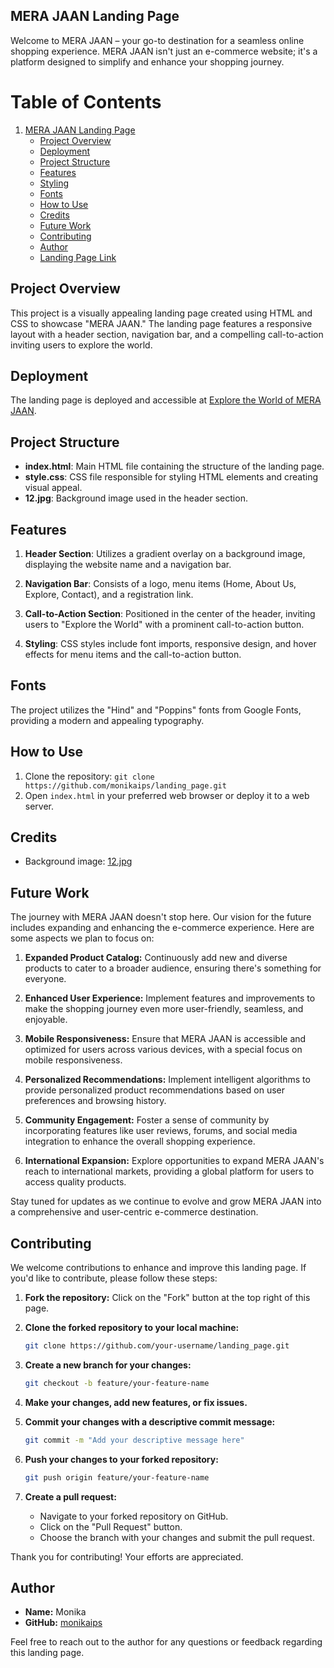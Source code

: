 
## MERA JAAN Landing Page
Welcome to MERA JAAN – your go-to destination for a seamless online shopping experience. MERA JAAN isn't just an e-commerce website; it's a platform designed to simplify and enhance your shopping journey.

# Table of Contents
1. [MERA JAAN Landing Page](#mera-jaan-landing-page)
   - [Project Overview](#project-overview)
   - [Deployment](#deployment)
   - [Project Structure](#project-structure)
   - [Features](#features)
   - [Styling](#styling)
   - [Fonts](#fonts)
   - [How to Use](#how-to-use)
   - [Credits](#credits)
   - [Future Work](#future-work)
   - [Contributing](#contributing)
   - [Author](#author)
   - [Landing Page Link](#landing-page-link-click-to-reveal)


## Project Overview

This project is a visually appealing landing page created using HTML and CSS to showcase "MERA JAAN." The landing page features a responsive layout with a header section, navigation bar, and a compelling call-to-action inviting users to explore the world.

## Deployment

The landing page is deployed and accessible at [Explore the World of MERA JAAN](https://monikaips.github.io/landing_page/).

## Project Structure

- **index.html**: Main HTML file containing the structure of the landing page.
- **style.css**: CSS file responsible for styling HTML elements and creating visual appeal.
- **12.jpg**: Background image used in the header section.

## Features

1. **Header Section**: Utilizes a gradient overlay on a background image, displaying the website name and a navigation bar.

2. **Navigation Bar**: Consists of a logo, menu items (Home, About Us, Explore, Contact), and a registration link.

3. **Call-to-Action Section**: Positioned in the center of the header, inviting users to "Explore the World" with a prominent call-to-action button.

4. **Styling**: CSS styles include font imports, responsive design, and hover effects for menu items and the call-to-action button.

## Fonts

The project utilizes the "Hind" and "Poppins" fonts from Google Fonts, providing a modern and appealing typography.

## How to Use

1. Clone the repository: `git clone https://github.com/monikaips/landing_page.git`
2. Open `index.html` in your preferred web browser or deploy it to a web server.

## Credits

- Background image: [12.jpg](12.jpg)

## Future Work

The journey with MERA JAAN doesn't stop here. Our vision for the future includes expanding and enhancing the e-commerce experience. Here are some aspects we plan to focus on:

1. **Expanded Product Catalog:** Continuously add new and diverse products to cater to a broader audience, ensuring there's something for everyone.

2. **Enhanced User Experience:** Implement features and improvements to make the shopping journey even more user-friendly, seamless, and enjoyable.

3. **Mobile Responsiveness:** Ensure that MERA JAAN is accessible and optimized for users across various devices, with a special focus on mobile responsiveness.

4. **Personalized Recommendations:** Implement intelligent algorithms to provide personalized product recommendations based on user preferences and browsing history.

5. **Community Engagement:** Foster a sense of community by incorporating features like user reviews, forums, and social media integration to enhance the overall shopping experience.

6. **International Expansion:** Explore opportunities to expand MERA JAAN's reach to international markets, providing a global platform for users to access quality products.

Stay tuned for updates as we continue to evolve and grow MERA JAAN into a comprehensive and user-centric e-commerce destination.


## Contributing

We welcome contributions to enhance and improve this landing page. If you'd like to contribute, please follow these steps:

1. **Fork the repository:** Click on the "Fork" button at the top right of this page.

2. **Clone the forked repository to your local machine:**
    ```bash
    git clone https://github.com/your-username/landing_page.git
    ```

3. **Create a new branch for your changes:**
    ```bash
    git checkout -b feature/your-feature-name
    ```

4. **Make your changes, add new features, or fix issues.**

5. **Commit your changes with a descriptive commit message:**
    ```bash
    git commit -m "Add your descriptive message here"
    ```

6. **Push your changes to your forked repository:**
    ```bash
    git push origin feature/your-feature-name
    ```

7. **Create a pull request:**
   - Navigate to your forked repository on GitHub.
   - Click on the "Pull Request" button.
   - Choose the branch with your changes and submit the pull request.

Thank you for contributing! Your efforts are appreciated.


## Author

- **Name:** Monika
- **GitHub:** [monikaips](https://github.com/monikaips)

Feel free to reach out to the author for any questions or feedback regarding this landing page.
